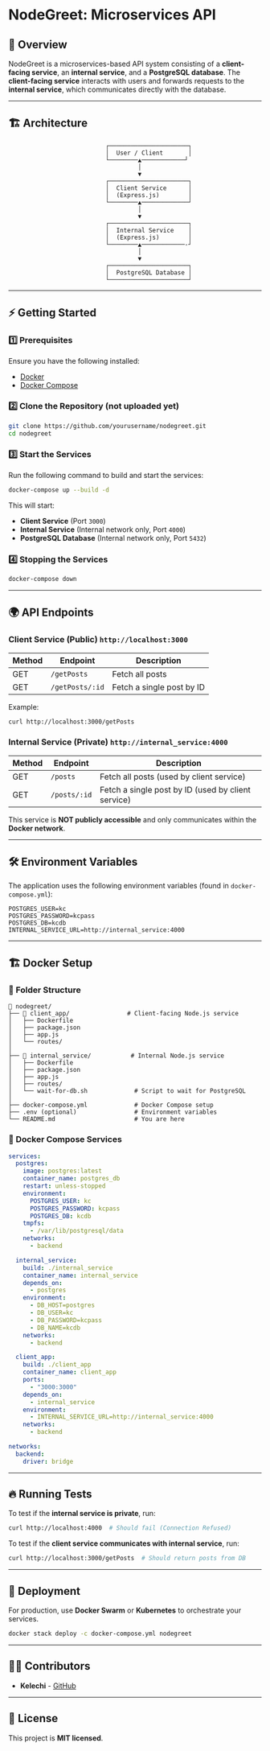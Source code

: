# NodeGreet: Microservices API

## 📌 Overview

NodeGreet is a microservices-based API system consisting of a **client-facing service**, an **internal service**, and a **PostgreSQL database**. The **client-facing service** interacts with users and forwards requests to the **internal service**, which communicates directly with the database.

---

## 🏗 Architecture

```
                           ┌──────────────────────┐
                           │  User / Client       │
                           └────────▲────────────┘
                                    │
                                    ▼
                           ┌──────────────────────┐
                           │  Client Service      │
                           │  (Express.js)        │
                           └────────▲─────────────┘
                                    │
                                    ▼
                           ┌──────────────────────┐
                           │  Internal Service    │
                           │  (Express.js)        │
                           └────────▲────────────-┘
                                    │
                                    ▼
                           ┌──────────────────────┐
                           │  PostgreSQL Database │
                           └──────────────────────┘
```

---

## ⚡ Getting Started

### 1️⃣ Prerequisites

Ensure you have the following installed:

- [Docker](https://www.docker.com/)
- [Docker Compose](https://docs.docker.com/compose/install/)

### 2️⃣ Clone the Repository (not uploaded yet)

```sh
git clone https://github.com/yourusername/nodegreet.git
cd nodegreet
```

### 3️⃣ Start the Services

Run the following command to build and start the services:

```sh
docker-compose up --build -d
```

This will start:

- **Client Service** (Port `3000`)
- **Internal Service** (Internal network only, Port `4000`)
- **PostgreSQL Database** (Internal network only, Port `5432`)

### 4️⃣ Stopping the Services

```sh
docker-compose down
```

---

## 🌍 API Endpoints

### **Client Service (Public)** `http://localhost:3000`

| Method | Endpoint        | Description               |
| ------ |-----------------| ------------------------- |
| GET    | `/getPosts`     | Fetch all posts           |
| GET    | `/getPosts/:id` | Fetch a single post by ID |

Example:

```sh
curl http://localhost:3000/getPosts
```

### **Internal Service (Private)** `http://internal_service:4000`

| Method | Endpoint     | Description                                        |
| ------ | ------------ | -------------------------------------------------- |
| GET    | `/posts`     | Fetch all posts (used by client service)           |
| GET    | `/posts/:id` | Fetch a single post by ID (used by client service) |

This service is **NOT publicly accessible** and only communicates within the **Docker network**.

---

## 🛠 Environment Variables

The application uses the following environment variables (found in `docker-compose.yml`):

```env
POSTGRES_USER=kc
POSTGRES_PASSWORD=kcpass
POSTGRES_DB=kcdb
INTERNAL_SERVICE_URL=http://internal_service:4000
```

---

## 🏗 Docker Setup

### 📂 Folder Structure

```
📂 nodegreet/
├── 📂 client_app/                # Client-facing Node.js service
│   ├── Dockerfile
│   ├── package.json
│   ├── app.js
│   └── routes/
│
├── 📂 internal_service/           # Internal Node.js service
│   ├── Dockerfile
│   ├── package.json
│   ├── app.js
│   ├── routes/    
│   └── wait-for-db.sh             # Script to wait for PostgreSQL
│
├── docker-compose.yml             # Docker Compose setup
├── .env (optional)                # Environment variables
└── README.md                      # You are here
```

### 🐳 Docker Compose Services

```yaml
services:
  postgres:
    image: postgres:latest
    container_name: postgres_db
    restart: unless-stopped
    environment:
      POSTGRES_USER: kc
      POSTGRES_PASSWORD: kcpass
      POSTGRES_DB: kcdb
    tmpfs:
      - /var/lib/postgresql/data
    networks:
      - backend

  internal_service:
    build: ./internal_service
    container_name: internal_service
    depends_on:
      - postgres
    environment:
      - DB_HOST=postgres
      - DB_USER=kc
      - DB_PASSWORD=kcpass
      - DB_NAME=kcdb
    networks:
      - backend

  client_app:
    build: ./client_app
    container_name: client_app
    ports:
      - "3000:3000"
    depends_on:
      - internal_service
    environment:
      - INTERNAL_SERVICE_URL=http://internal_service:4000
    networks:
      - backend

networks:
  backend:
    driver: bridge
```

---

## 🔥 Running Tests

To test if the **internal service is private**, run:

```sh
curl http://localhost:4000  # Should fail (Connection Refused)
```

To test if the **client service communicates with internal service**, run:

```sh
curl http://localhost:3000/getPosts  # Should return posts from DB
```

---

## 🚀 Deployment

For production, use **Docker Swarm** or **Kubernetes** to orchestrate your services.

```sh
docker stack deploy -c docker-compose.yml nodegreet
```

---

## 👨‍💻 Contributors

- **Kelechi** - [GitHub](https://github.com/kelechijio)

---

## 📜 License

This project is **MIT licensed**.
